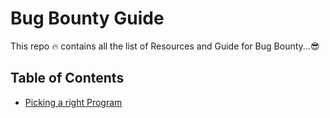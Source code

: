 # Bug Bounty Guide

This repo 🔥 contains all the list of Resources and Guide for Bug Bounty...😎

## Table of Contents

- [Picking a right Program](/program/program.md)
